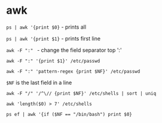 # awk

`ps | awk '{print $0}` - prints all

`ps | awk '{print $1}` - prints first line

`awk -F ":" ` - change the field separator top ':'

`awk -F ":" '{print $1}' /etc/passwd`

`awk -F ":" 'pattern-regex {print $NF}' /etc/passwd`

`$NF` is the last field in a line

`awk -F "/" '/^\// {print $NF}' /etc/shells | sort | uniq`

`awk 'length($0) > 7' /etc/shells` 

`ps ef | awk '{if ($NF == "/bin/bash") print $0}`





